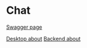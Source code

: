 # Chat

[Swagger page](http://chat-b4ckend.herokuapp.com/docs#/)

[Desktop about](https://github.com/Delivery-Klad/Chat/about/desktop.md)
[Backend about](https://github.com/Delivery-Klad/Chat/about/backend.md)